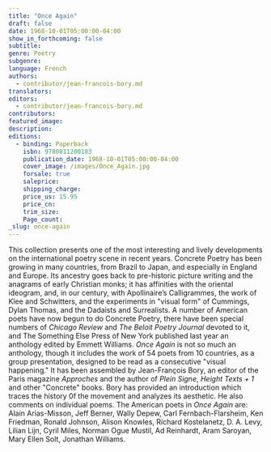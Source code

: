 ```yaml
---
title: "Once Again"
draft: false
date: 1968-10-01T05:00:00-04:00
show_in_forthcoming: false
subtitle:
genre: Poetry
subgenre:
language: French
authors:
  - contributor/jean-francois-bory.md
translators:
editors:
  - contributor/jean-francois-bory.md
contributors:
featured_image:
description:
editions:
  - binding: Paperback
    isbn: 9780811200103
    publication_date: 1968-10-01T05:00:00-04:00
    cover_image: /images/Once_Again.jpg
    forsale: true
    saleprice:
    shipping_charge:
    price_us: 15.95
    price_cn:
    trim_size:
    Page_count:
_slug: once-again
---
```


This collection presents one of the most interesting and lively developments on the international poetry scene in recent years. Concrete Poetry has been growing in many countries, from Brazil to Japan, and especially in England and Europe. Its ancestry goes back to pre-historic picture writing and the anagrams of early Christian monks; it has affinities with the oriental ideogram, and, in our century, with Apollinaire’s Calligrammes, the work of Klee and Schwitters, and the experiments in "visual form" of Cummings, Dylan Thomas, and the Dadaists and Surrealists. A number of American poets have now begun to do Concrete Poetry, there have been special numbers of _Chicago Review_ and _The Beloit Poetry Journal_ devoted to it, and The Something Else Press of New York published last year an anthology edited by Emmett Williams. _Once Again_ is not so much an anthology, though it includes the work of 54 poets from 10 countries, as a group presentation, designed to be read as a consecutive "visual happening." It has been assembled by Jean-François Bory, an editor of the Paris magazine _Approches_ and the author of _Plein Signe_, _Height Texts + 1_ and other "Concrete" books. Bory has provided an introduction which traces the history 0f the movement and analyzes its aesthetic. He also comments on individual poems. The American poets in _Once Again_ are: Alain Arias-Misson, Jeff Berner, Wally Depew, Carl Fernbach-Flarsheim, Ken Friedman, Ronald Johnson, Alison Knowles, Richard Kostelanetz, D. A. Levy, Lilian Lijn, Cyril Miles, Norman Ogue Mustil, Ad Reinhardt, Aram Saroyan, Mary Ellen Solt, Jonathan Williams.

